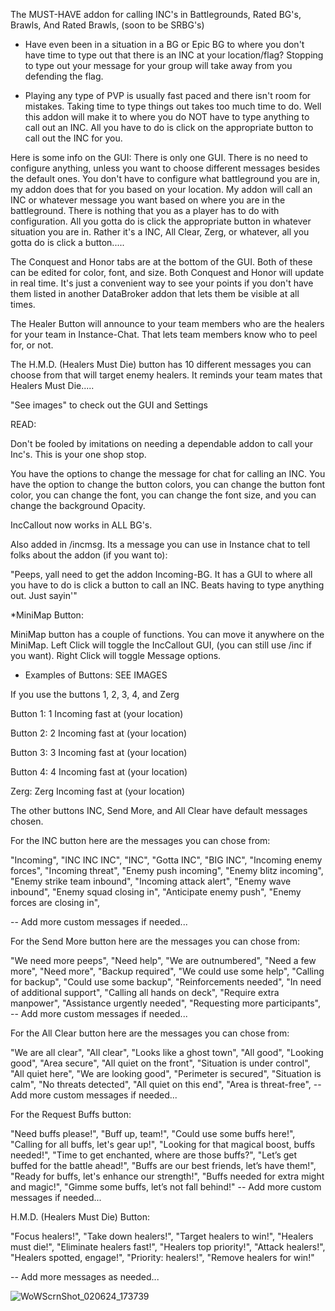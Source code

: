 The MUST-HAVE addon for calling INC's in Battlegrounds, Rated BG's, Brawls, And Rated Brawls, (soon to be SRBG's)

 

* Have even been in a situation in a BG or Epic BG to where you don't have time to type out that there is an INC at your location/flag? Stopping to type out your message for your group will take away from you defending the flag. 

 

* Playing any type of PVP is usually fast paced and there isn't room for mistakes. Taking time to type things out takes too much time to do. Well this addon will make it to where you do NOT have to type anything to call out an INC. All you have to do is click on the appropriate button to call out the INC for you. 

 

Here is some info on the GUI: There is only one GUI. There is no need to configure anything, unless you want to choose different messages besides the default ones. You don't have to configure what battleground you are in, my addon does that for you based on your location. My addon will call an INC or whatever message you want based on where you are in the battleground. There is nothing that you as a player has to do with configuration. All you gotta do is click the appropriate button in whatever situation you are in. Rather it's a INC, All Clear, Zerg, or whatever, all you gotta do is click a button..... 

 

The Conquest and Honor tabs are at the bottom of the GUI. Both of these can be edited for color, font, and size. Both Conquest and Honor will update in real time. It's just a convenient way to see your points if you don't have them listed in another DataBroker addon that lets them be visible at all times. 

 

The Healer Button will announce to your team members who are the healers for your team in Instance-Chat. That lets team members know who to peel for, or not. 

The H.M.D. (Healers Must Die) button has 10 different messages you can choose from that will target enemy healers. It reminds your team mates that Healers Must Die.....

 

"See images" to check out the GUI and Settings

 

 

READ:

 

 

Don't be fooled by imitations on needing a dependable addon to call your Inc's. This is your one shop stop.

 

You have the options to change the message for chat for calling an INC. You have the option to change the button colors, you can change the button font color, you can change the font, you can change the font size, and you can change the background Opacity.

 

IncCallout now works in ALL BG's.

 

Also added in /incmsg. Its a message you can use in Instance chat to tell folks about the addon (if you want to):

"Peeps, yall need to get the addon Incoming-BG. It has a GUI to where all you have to do is click a button to call an INC. Beats having to type anything out. Just sayin'"

 

 

*MiniMap Button:

 

MiniMap button has a couple of functions. You can move it anywhere on the MiniMap. Left Click will toggle the IncCallout GUI, (you can still use /inc if you want). Right Click will toggle Message options.

 

* Examples of Buttons:  SEE IMAGES

 

If you use the buttons 1, 2, 3, 4, and Zerg 

Button 1: 1 Incoming fast at (your location)

Button 2: 2 Incoming fast at (your location)

Button 3: 3 Incoming fast at (your location)

Button 4: 4 Incoming fast at (your location)

Zerg: Zerg Incoming fast at (your location)

 

 

The other buttons INC, Send More, and All Clear have default messages chosen. 

 

For the INC button here are the messages you can chose from:

"Incoming",
"INC INC INC",
"INC",
"Gotta INC",
"BIG INC",
"Incoming enemy forces",
"Incoming threat",
"Enemy push incoming",
"Enemy blitz incoming",
"Enemy strike team inbound",
"Incoming attack alert",
"Enemy wave inbound",
"Enemy squad closing in",
"Anticipate enemy push",
"Enemy forces are closing in",

-- Add more custom messages if needed...

 

For the Send More button here are the messages you can chose from:

"We need more peeps",
"Need help",
"We are outnumbered",
"Need a few more",
"Need more",
"Backup required",
"We could use some help",
"Calling for backup",
"Could use some backup",
"Reinforcements needed",
"In need of additional support",
"Calling all hands on deck",
"Require extra manpower",
"Assistance urgently needed",
"Requesting more participants",
-- Add more custom messages if needed...

 

For the All Clear button here are the messages you can chose from:

"We are all clear",
"All clear",
"Looks like a ghost town",
"All good",
"Looking good",
"Area secure",
"All quiet on the front",
"Situation is under control",
"All quiet here",
"We are looking good",
"Perimeter is secured",
"Situation is calm",
"No threats detected",
"All quiet on this end",
"Area is threat-free",
-- Add more custom messages if needed...

 

For the Request Buffs button:

"Need buffs please!",
"Buff up, team!",
"Could use some buffs here!",
"Calling for all buffs, let's gear up!",
"Looking for that magical boost, buffs needed!",
"Time to get enchanted, where are those buffs?",
"Let’s get buffed for the battle ahead!",
"Buffs are our best friends, let’s have them!",
"Ready for buffs, let's enhance our strength!",
"Buffs needed for extra might and magic!",
"Gimme some buffs, let’s not fall behind!"
-- Add more custom messages if needed...

 

H.M.D. (Healers Must Die) Button:

"Focus healers!",
"Take down healers!",
"Target healers to win!",
"Healers must die!",
"Eliminate healers fast!",
"Healers top priority!",
"Attack healers!",
"Healers spotted, engage!",
"Priority: healers!",
"Remove healers for win!"

-- Add more messages as needed...


 
![WoWScrnShot_020624_173739](https://github.com/The-Sickness/Incoming-BG/assets/5657780/f6b3c5a0-23a1-452f-a3e5-7218eae1d9bd)


